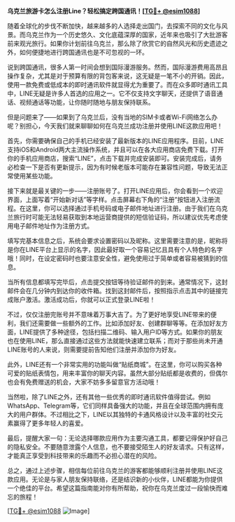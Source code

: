 **乌克兰旅游卡怎么注册Line？轻松搞定跨国通讯！[[TG💪+ @esim1088](https://t.me/s/esim1088)]**

随着全球化的步伐不断加快，越来越多的人选择走出国门，去探索不同的文化与风景。而乌克兰作为一个历史悠久、文化底蕴深厚的国家，近年来也吸引了大批游客前来观光旅行。如果你计划前往乌克兰，那么除了欣赏它的自然风光和历史遗迹之外，如何便捷地进行跨国通讯也是不可忽视的一环。

说到跨国通讯，很多人第一时间会想到国际漫游服务。然而，国际漫游费用高昂且操作复杂，尤其是对于预算有限的背包客来说，这无疑是一笔不小的开销。因此，使用一款免费或低成本的即时通讯软件就显得尤为重要了。而在众多即时通讯工具中，LINE无疑是许多人首选的应用之一。它不仅支持文字聊天，还提供了语音通话、视频通话等功能，让你随时随地与朋友保持联系。

但是问题来了——如果到了乌克兰后，没有当地的SIM卡或者Wi-Fi网络怎么办呢？别担心，今天我们就来聊聊如何在乌克兰成功注册并使用LINE这款应用吧！

首先，你需要确保自己的手机已经安装了最新版本的LINE应用程序。目前，LINE支持iOS和Android两大主流操作系统，并且可以在各大应用商店免费下载。打开你的手机应用商店，搜索“LINE”，点击下载并完成安装即可。安装完成后，请务必检查一下是否有更新提示，因为有时候老版本可能存在兼容性问题，导致无法正常使用某些功能。

接下来就是最关键的一步——注册账号了。打开LINE应用后，你会看到一个欢迎界面，上面写着“开始新对话”等字样。点击屏幕右下角的“注册”按钮进入注册流程。在这里，你可以选择通过手机号码或电子邮件地址进行注册。由于我们在乌克兰旅行时可能无法轻易获取到本地运营商提供的短信验证码，所以建议优先考虑使用电子邮件地址作为注册方式。

填写完基本信息之后，系统会要求设置密码以及昵称。这里需要注意的是，昵称将是你在LINE平台上显示的名字，因此最好取一个容易记忆且具有个人特色的名字哦！同时，在设定密码时也要注意安全性，避免使用过于简单或者容易被猜到的信息。

当所有信息都填写完毕后，点击提交按钮等待验证邮件的到来。通常情况下，这封邮件会在几分钟内到达你的收件箱。找到这封邮件后，按照指示点击其中的链接完成账户激活。激活成功后，你就可以正式登录LINE啦！

不过，仅仅注册完账号并不意味着万事大吉了。为了更好地享受LINE带来的便利，我们还需要做一些额外的工作。比如添加好友、创建群聊等等。在添加好友方面，LINE提供了多种途径，包括扫描二维码、输入用户ID等方式。如果你的朋友也在使用LINE，那么直接通过这些方法就能快速建立联系；而对于那些尚未开通LINE账号的人来说，则需要提前告知他们注册并添加你为好友。

此外，LINE还有一个非常实用的功能叫做“贴纸商城”。在这里，你可以购买各种可爱的贴纸表情包，用来丰富你的聊天内容。虽然大部分贴纸都是收费的，但偶尔也会有免费赠送的机会，大家不妨多多留意官方活动哦！

当然啦，除了LINE之外，还有其他一些优秀的即时通讯软件值得尝试。例如WhatsApp、Telegram等，它们同样具备强大的功能，并且在全球范围内拥有庞大的用户群体。不过相比之下，LINE以其独特的卡通风格设计以及丰富的社交元素赢得了更多年轻人的喜爱。

最后，提醒大家一句：无论选择哪款应用作为主要沟通工具，都要记得保护好自己的隐私安全。不要随意泄露个人信息，也不要接受陌生人的好友请求。只有这样，才能真正享受到科技带来的乐趣而不必担心潜在的风险。

总之，通过上述步骤，相信每位前往乌克兰的游客都能够顺利注册并使用LINE这款应用。无论是与家人朋友保持联络，还是结识新的小伙伴，LINE都能为你提供一个绝佳的平台。希望这篇指南能对你有所帮助，祝你在乌克兰度过一段愉快而难忘的旅程！

[[TG💪+ @esim1088](https://t.me/s/esim1088) ![Image](https://i.postimg.cc/4NQfJmqS/Snipaste-2025-05-13-00-14-12.png)]